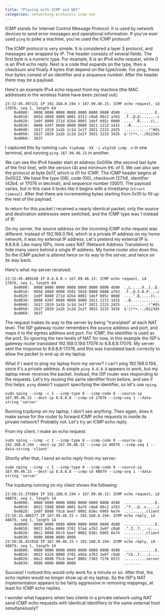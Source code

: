 ```yaml
---
title: "Playing with ICMP and NAT"
categories: networking protocols icmp nat
---
```


ICMP stands for Internet Control Message Protocol. It is used by network devices to send error messages and operational information. If you've ever used `ping` to poke a machine, you've used the ICMP protocol!

The ICMP protocol is very simple. It is considered a layer 3 protocol, and messages are wrapped by IP. The header consists of several fields. The first byte is a numeric type. For example, 8 is an IPv4 echo request, while 0 is an IPv4 echo reply. Next is a code that expands on the type, then a checksum and finally 4 bytes that depend on the type/code. For ping, these four bytes consist of an identifier and a sequence number. After the header there may be a payload.

Here's an example IPv4 echo request from my machine (the MAC addresses in the wireless frame have been zeroed out):

```
23:32:45.397131 IP 192.168.0.194 > 167.99.46.15: ICMP echo request, id 17076, seq 1, length 64
	0x0000:  0000 0000 0000 0000 0000 0000 0800 4500  ..............E.
	0x0010:  0054 d0b9 4000 4001 d312 c0a8 00c2 a763  .T..@.@........c
	0x0020:  2e0f 0800 271d 42b4 0001 1def 695c 0000  ....'.B.....i\..
	0x0030:  0000 420f 0600 0000 0000 1011 1213 1415  ..B.............
	0x0040:  1617 1819 1a1b 1c1d 1e1f 2021 2223 2425  ...........!"#$%
	0x0050:  2627 2829 2a2b 2c2d 2e2f 3031 3233 3435  &'()*+,-./012345
	0x0060:  3637
```

I captured this by running `sudo tcpdump -XX -i wlp2s0 icmp -n` in one terminal, and running `ping 167.99.46.15` in another.

We can see the IPv4 header start at address 0x000e (the second last byte of the first line), with the version (4) and minimum IHL of 5. We can also see the protocol at byte 0x17, which is 01 for ICMP. The ICMP header begins at 0x0022. We have the type (08), code (00), checksum (271d), identifier (42b4, or 17076 in decimal), and sequence number (0001). The payload varies, but in this case it looks like it begins with a timestamp (`struct timeval`). After that there are incrementing bytes starting from 0x10 to fill up the rest of the payload.

In return for this packet I received a nearly identical packet; only the source and destination addresses were switched, and the ICMP type was 1 instead of 8!

On my server, the source address on the incoming ICMP echo request was different. Instead of 192.168.0.194, which is a private IP address on my home network, it was my external IP address. Let's pretend my external IP is 8.8.8.8. Like many ISPs, mine uses NAT (Network Address Translation) to hide many users behind a single IP address. My home router also does this. So the ICMP packet is altered twice on its way to the server, and twice on its way back.

Here's what my server received:

```
23:32:45.409248 IP 8.8.8.8 > 167.99.46.15: ICMP echo request, id 17076, seq 1, length 64
	0x0000:  0000 0000 0000 0000 0000 0000 0800 4500  .,L.....9..}..E.
	0x0010:  0054 d0b9 4000 3501 3016 0808 0808 a763  .T..@.5.0.P....c
	0x0020:  2e0f 0800 271d 42b4 0001 1def 695c 0000  ....'.B.....i\..
	0x0030:  0000 420f 0600 0000 0000 1011 1213 1415  ..B.............
	0x0040:  1617 1819 1a1b 1c1d 1e1f 2021 2223 2425  ...........!"#$%
	0x0050:  2627 2829 2a2b 2c2d 2e2f 3031 3233 3435  &'()*+,-./012345
	0x0060:  3637
```

The request makes its way to the server by being "translated" at each NAT level. The ISP gateway router remembers the source address and port, and maps it to the egress address and port. For ICMP, the identifier is used as the port. So ignoring the two levels of NAT for now, in this example the ISP's gateway router translated 192.168.0.194:17076 to 8.8.8.8:17076. My server sent the response to 8.8.8.8:17076, and this was translated back correctly to allow the packet to end up at my laptop.

What if I want to ping my laptop from my server? I can't ping 192.168.0.194, since it's a private address. A simple `ping 8.8.8.8` appears to work, but my laptop never receives the packet. Instead, the ISP router was responding to the requests. Let's try reusing the same identifier from before, and see if this helps. `ping` doesn't support specifying the identifier, so let's use `nping`.

```
sudo nping --icmp -c 1 --icmp-type 8 --icmp-code 0 --source-ip 167.99.46.15 --dest-ip 8.8.8.8 --icmp-id 17076 --icmp-seq 1 --data-string 'server'
```

Running tcpdump on my laptop, I don't see anything. Then again, does it make sense for the router to forward ICMP echo requests to inside its private network? Probably not. Let's try an ICMP echo reply.

From my client, I make an echo request:

```
sudo nping --icmp -c 1 --icmp-type 8 --icmp-code 0 --source-ip 192.168.0.194 --dest-ip 167.99.46.15 --icmp-id 48879 --icmp-seq 1 --data-string 'client'
```

Shortly after that, I send an echo reply from my server:

```
sudo nping --icmp -c 1 --icmp-type 0 --icmp-code 0 --source-ip 167.99.46.15 --dest-ip 8.8.8.8 --icmp-id 48879 --icmp-seq 1 --data-string 'server'
```

The tcpdump running on my client shows the following:

```
23:58:15.375884 IP 192.168.0.194 > 167.99.46.15: ICMP echo request, id 48879, seq 1, length 14
	0x0000:  0000 0000 0000 0000 0000 0000 0800 4500  ..............E.
	0x0010:  0022 5988 0000 4001 8a76 c0a8 00c2 a763  ."Y...@..v.....c
	0x0020:  2e0f 0800 fdc8 beef 0001 636c 6965 6e74  ..........client
23:58:15.406577 IP 167.99.46.15 > 192.168.0.194: ICMP echo reply, id 48879, seq 1, length 14
	0x0000:  0000 0000 0000 0000 0000 0000 0800 4500  ..............E.
	0x0010:  0022 8d5a 0000 3701 5fa4 a763 2e0f c0a8  .".Z..7._..c....
	0x0020:  00c2 0000 05c9 beef 0001 636c 6965 6e74  ..........client
	0x0030:  0000 0000 0000 0000                      ........
23:58:36.451918 IP 167.99.46.15 > 192.168.0.194: ICMP echo reply, id 48879, seq 1, length 14
	0x0000:  0000 0000 0000 0000 0000 0000 0800 4500  ..............E.
	0x0010:  0022 4324 0000 3701 a9da a763 2e0f c0a8  ."C$..7....c....
	0x0020:  00c2 0000 f5c0 beef 0001 7365 7276 6572  ..........server
	0x0030:  0000 0000 0000 0000                      ........
```

Success! I noticed this would only work for a minute or so. After that, the echo replies would no longer show up at my laptop. So the ISP's NAT implementation appears to be fairly aggressive in removing mappings, at least for ICMP echo replies.

I wonder what happens when two clients in a private network using NAT send ICMP echo requests with identical identifiers to the same external host simultaneously?

